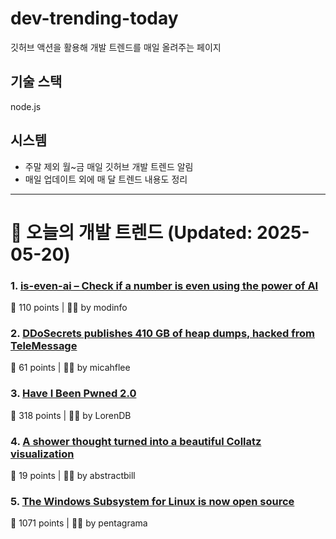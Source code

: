 # dev-trending-today
깃허브 액션을 활용해 개발 트렌드를 매일 올려주는 페이지

## 기술 스택
node.js
## 시스템
- 주말 제외 월~금 매일 깃허브 개발 트렌드 알림
- 매일 업데이트 외에 매 달 트렌드 내용도 정리
---

# 📰 오늘의 개발 트렌드 (Updated: 2025-05-20)

### 1. [is-even-ai – Check if a number is even using the power of AI](https://www.npmjs.com/package/is-even-ai)
💬 110 points | 🧑‍💻 by modinfo

### 2. [DDoSecrets publishes 410 GB of heap dumps, hacked from TeleMessage](https://micahflee.com/ddosecrets-publishes-410-gb-of-heap-dumps-hacked-from-telemessages-archive-server/)
💬 61 points | 🧑‍💻 by micahflee

### 3. [Have I Been Pwned 2.0](https://www.troyhunt.com/have-i-been-pwned-2-0-is-now-live/)
💬 318 points | 🧑‍💻 by LorenDB

### 4. [A shower thought turned into a beautiful Collatz visualization](https://abstractnonsense.com/collatz/)
💬 19 points | 🧑‍💻 by abstractbill

### 5. [The Windows Subsystem for Linux is now open source](https://blogs.windows.com/windowsdeveloper/2025/05/19/the-windows-subsystem-for-linux-is-now-open-source/)
💬 1071 points | 🧑‍💻 by pentagrama

